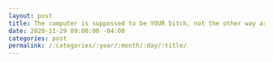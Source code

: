 ```yaml
---
layout: post
title: The computer is suppossed to be YOUR bitch, not the other way around
date: 2020-11-29 09:00:00 -04:00
categories: post
permalink: /:categories/:year/:month/:day/:title/
---
```

